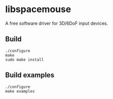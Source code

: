 libspacemouse
==================

A free software driver for 3D/6DoF input devices.

Build
-----

    ./configure
    make
    sudo make install

Build examples
--------------

    ./configure
    make examples
